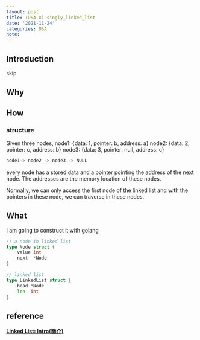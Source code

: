 ```yaml
---
layout: post
title: (DSA x) singly_linked_list
date: '2021-11-24'
categories: DSA
note:
---
```


## Introduction

skip

## Why

## How

### structure

Given three nodes,
node1: {data: 1, pointer: b, address: a}
node2: {data: 2, pointer: c, address: b}
node3: {data: 3, pointer: null, address: c}

```bash
node1-> node2 -> node3 -> NULL
```

every node has a stored data and a pointer pointing the address of the next node. The addresses are the memory location of these nodes.

Normally, we can only access the first node of the linked list and with the pointers in these node, we can traverse in these nodes.

## What

I am going to construct it with golang

```go
// a node in linked list
type Node struct {
    value int
    next  *Node
}

// linked list
type LinkedList struct {
    head *Node
    len  int
}
```




## reference

[**Linked List: Intro(簡介)**](http://alrightchiu.github.io/SecondRound/linked-list-introjian-jie.html)

